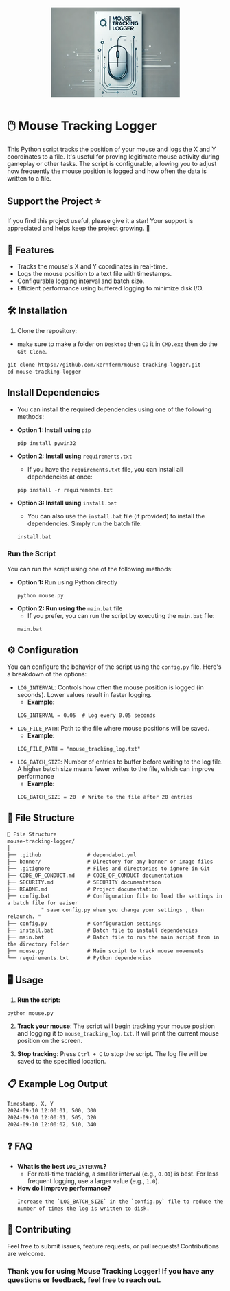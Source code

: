 <h1 align="center">
  <img src="https://github.com/KernFerm/mouse-tracker-logger/blob/main/banner/Mouse_Tracking_Logger.png" alt="Mouse Tracking Logger" width="300" />
</h1>




# 🖱️ Mouse Tracking Logger

This Python script tracks the position of your mouse and logs the X and Y coordinates to a file. It's useful for proving legitimate mouse activity during gameplay or other tasks. The script is configurable, allowing you to adjust how frequently the mouse position is logged and how often the data is written to a file.

## Support the Project ⭐

If you find this project useful, please give it a star! Your support is appreciated and helps keep the project growing. 🌟

## 🚀 Features

- Tracks the mouse's X and Y coordinates in real-time.
- Logs the mouse position to a text file with timestamps.
- Configurable logging interval and batch size.
- Efficient performance using buffered logging to minimize disk I/O.

## 🛠️ Installation

1. Clone the repository:
  - make sure to make a folder on `Desktop` then `CD` it in `CMD.exe` then do the `Git Clone`.
  ```
  git clone https://github.com/kernferm/mouse-tracking-logger.git
  cd mouse-tracking-logger
  ```

## Install Dependencies
  - You can install the required dependencies using one of the following methods:

- **Option 1: Install using** `pip`
  ```
  pip install pywin32
  ```
- **Option 2: Install using** `requirements.txt`
  - If you have the `requirements.txt` file, you can install all dependencies at once:
  ```
  pip install -r requirements.txt
  ```
- **Option 3: Install using** `install.bat`
  - You can also use the `install.bat` file (if provided) to install the dependencies. Simply run the batch file:
  ```
  install.bat
  ```

### Run the Script

You can run the script using one of the following methods:

- **Option 1:** Run using Python directly
  ```
  python mouse.py
  ```
- **Option 2: Run using the** `main.bat` file
  - If you prefer, you can run the script by executing the `main.bat` file:
  ```
  main.bat
  ```

## ⚙️ Configuration

You can configure the behavior of the script using the `config.py` file. Here's a breakdown of the options:

- `LOG_INTERVAL`: Controls how often the mouse position is logged (in seconds). Lower values result in faster logging.
  - **Example:**
  ```
  LOG_INTERVAL = 0.05  # Log every 0.05 seconds
  ```
- `LOG_FILE_PATH`: Path to the file where mouse positions will be saved.
  - **Example:**
  ```
  LOG_FILE_PATH = "mouse_tracking_log.txt"
  ```
- `LOG_BATCH_SIZE`: Number of entries to buffer before writing to the log file. A higher batch size means fewer writes to the file, which can improve performance
  - **Example:**
  ```
  LOG_BATCH_SIZE = 20  # Write to the file after 20 entries
  ```

## 📂 File Structure

```
📂 File Structure
mouse-tracking-logger/
│
├── .github               # dependabot.yml 
├── banner/               # Directory for any banner or image files
├── .gitignore            # Files and directories to ignore in Git
├── CODE_OF_CONDUCT.md    # CODE_OF_CONDUCT documentation
├── SECURITY.md           # SECURITY documentation
├── README.md             # Project documentation
├── config.bat            # Configuration file to load the settings in a batch file for eaiser
           " save config.py when you change your settings , then relaunch. "
├── config.py             # Configuration settings
├── install.bat           # Batch file to install dependencies
├── main.bat              # Batch file to run the main script from in the directory folder
├── mouse.py              # Main script to track mouse movements
└── requirements.txt      # Python dependencies
```

## 🖥️ Usage

1. **Run the script:**
  ```
  python mouse.py
  ```

2. **Track your mouse**: The script will begin tracking your mouse position and logging it to `mouse_tracking_log.txt`. It will print the current mouse position on the screen.

3. **Stop tracking**: Press `Ctrl + C` to stop the script. The log file will be saved to the specified location.

## 📋 Example Log Output

  ```
  Timestamp, X, Y
2024-09-10 12:00:01, 500, 300
2024-09-10 12:00:01, 505, 320
2024-09-10 12:00:02, 510, 340
  ```

## ❓ FAQ

- **What is the best `LOG_INTERVAL`?**
  - For real-time tracking, a smaller interval (e.g., `0.01`) is best. For less frequent logging, use a larger value (e.g., `1.0`).
- **How do I improve performance?**
  ```
  Increase the `LOG_BATCH_SIZE` in the `config.py` file to reduce the number of times the log is written to disk.
  ```

## 🤝 Contributing

Feel free to submit issues, feature requests, or pull requests! Contributions are welcome.

### Thank you for using Mouse Tracking Logger! If you have any questions or feedback, feel free to reach out.
